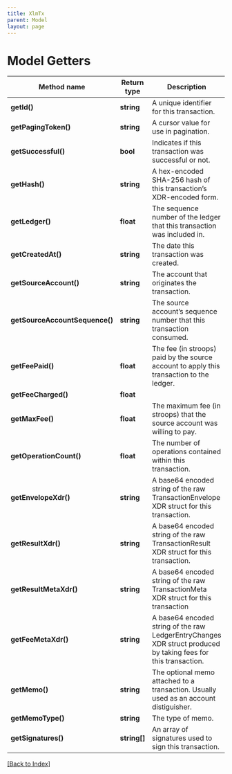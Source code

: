 ```yaml
---
title: XlmTx
parent: Model
layout: page
---
```


# Model Getters

Method name | Return type | Description | Notes
------------ | ------------- | ------------- | -------------
**getId()** | **string** | A unique identifier for this transaction. | [optional]
**getPagingToken()** | **string** | A cursor value for use in pagination. | [optional]
**getSuccessful()** | **bool** | Indicates if this transaction was successful or not. | [optional]
**getHash()** | **string** | A hex-encoded SHA-256 hash of this transaction’s XDR-encoded form. | [optional]
**getLedger()** | **float** | The sequence number of the ledger that this transaction was included in. | [optional]
**getCreatedAt()** | **string** | The date this transaction was created. | [optional]
**getSourceAccount()** | **string** | The account that originates the transaction. | [optional]
**getSourceAccountSequence()** | **string** | The source account’s sequence number that this transaction consumed. | [optional]
**getFeePaid()** | **float** | The fee (in stroops) paid by the source account to apply this transaction to the ledger. | [optional]
**getFeeCharged()** | **float** |  | [optional]
**getMaxFee()** | **float** | The maximum fee (in stroops) that the source account was willing to pay. | [optional]
**getOperationCount()** | **float** | The number of operations contained within this transaction. | [optional]
**getEnvelopeXdr()** | **string** | A base64 encoded string of the raw TransactionEnvelope XDR struct for this transaction. | [optional]
**getResultXdr()** | **string** | A base64 encoded string of the raw TransactionResult XDR struct for this transaction. | [optional]
**getResultMetaXdr()** | **string** | A base64 encoded string of the raw TransactionMeta XDR struct for this transaction | [optional]
**getFeeMetaXdr()** | **string** | A base64 encoded string of the raw LedgerEntryChanges XDR struct produced by taking fees for this transaction. | [optional]
**getMemo()** | **string** | The optional memo attached to a transaction. Usually used as an account distiguisher. | [optional]
**getMemoType()** | **string** | The type of memo. | [optional]
**getSignatures()** | **string[]** | An array of signatures used to sign this transaction. | [optional]

[[Back to Index]](../index.md)
